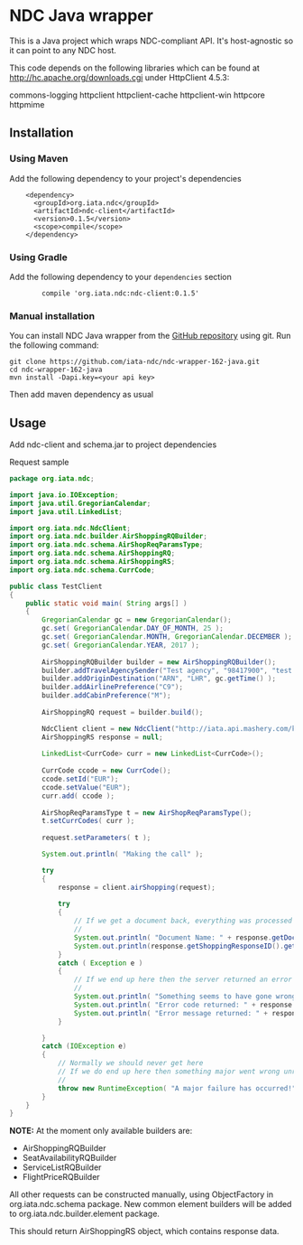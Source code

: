 # NDC Java wrapper

This is a Java project which wraps NDC-compliant API.
It's host-agnostic so it can point to any NDC host.

This code depends on the following libraries which can be found at http://hc.apache.org/downloads.cgi under HttpClient 4.5.3:

commons-logging
httpclient
httpclient-cache
httpclient-win
httpcore
httpmime

## Installation

### Using Maven
Add the following dependency to your project's dependencies
```
    <dependency>
      <groupId>org.iata.ndc</groupId>
      <artifactId>ndc-client</artifactId>
      <version>0.1.5</version>
      <scope>compile</scope>
    </dependency>
```

### Using Gradle
Add the following dependency to your `dependencies` section
```
        compile 'org.iata.ndc:ndc-client:0.1.5'
```

### Manual installation
You can install NDC Java wrapper from the [GitHub repository](https://github.com/iata-ndc/ndc-wrapper-162-java) using git.
Run the following command:
```
git clone https://github.com/iata-ndc/ndc-wrapper-162-java.git
cd ndc-wrapper-162-java
mvn install -Dapi.key=<your api key>
```
Then add maven dependency as usual

## Usage

Add ndc-client and schema.jar to project dependencies

Request sample
```java
package org.iata.ndc;

import java.io.IOException;
import java.util.GregorianCalendar;
import java.util.LinkedList;

import org.iata.ndc.NdcClient;
import org.iata.ndc.builder.AirShoppingRQBuilder;
import org.iata.ndc.schema.AirShopReqParamsType;
import org.iata.ndc.schema.AirShoppingRQ;
import org.iata.ndc.schema.AirShoppingRS;
import org.iata.ndc.schema.CurrCode;

public class TestClient
{
	public static void main( String args[] )
	{
		GregorianCalendar gc = new GregorianCalendar();
		gc.set( GregorianCalendar.DAY_OF_MONTH, 25 );
		gc.set( GregorianCalendar.MONTH, GregorianCalendar.DECEMBER );
		gc.set( GregorianCalendar.YEAR, 2017 );
		
		AirShoppingRQBuilder builder = new AirShoppingRQBuilder();
		builder.addTravelAgencySender("Test agency", "98417900", "test agent");
		builder.addOriginDestination("ARN", "LHR", gc.getTime() );
		builder.addAirlinePreference("C9");
		builder.addCabinPreference("M");
		
		AirShoppingRQ request = builder.build();

		NdcClient client = new NdcClient("http://iata.api.mashery.com/kronos/ndc162api", "API-KEY-GOES-HERE");
		AirShoppingRS response = null;
		
		LinkedList<CurrCode> curr = new LinkedList<CurrCode>();
		
		CurrCode ccode = new CurrCode();
		ccode.setId("EUR");
		ccode.setValue("EUR");
		curr.add( ccode );
		
		AirShopReqParamsType t = new AirShopReqParamsType();
		t.setCurrCodes( curr );
		
		request.setParameters( t );

		System.out.println( "Making the call" );

		try
		{
			response = client.airShopping(request);
			
			try
			{
				// If we get a document back, everything was processed correctly by the sandbox
				//
				System.out.println( "Document Name: " + response.getDocument().getName() );
				System.out.println(response.getShoppingResponseID().getResponseID().getValue());
			}
			catch ( Exception e )
			{
				// If we end up here then the server returned an error and we need to change something in the set up of our request
				//
				System.out.println( "Something seems to have gone wrong while processing the request!");
				System.out.println( "Error code returned: " + response.getErrors().get(0).getCode() );
				System.out.println( "Error message returned: " + response.getErrors().get(0).getValue() );
			}

		}
		catch (IOException e)
		{
			// Normally we should never get here
			// If we do end up here then something major went wrong unrelated to the sandboxes like a network outage / failure to load dependencies or some such
			//
			throw new RuntimeException( "A major failure has occurred!", e );
		}
	}
}
```
**NOTE:** At the moment only available builders are:
* AirShoppingRQBuilder
* SeatAvailabilityRQBuilder
* ServiceListRQBuilder 
* FlightPriceRQBuilder

All other requests can be constructed manually, using ObjectFactory in org.iata.ndc.schema package.
New common element builders will be added to org.iata.ndc.builder.element package.

This should return AirShoppingRS object, which contains response data.
